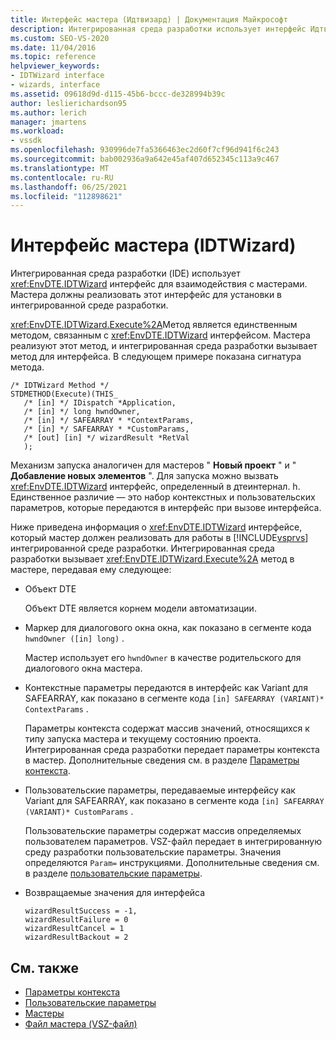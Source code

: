 ```yaml
---
title: Интерфейс мастера (Идтвизард) | Документация Майкрософт
description: Интегрированная среда разработки использует интерфейс Идтвизард для взаимодействия с мастерами. Мастера должны реализовать этот интерфейс для установки в интегрированной среде разработки.
ms.custom: SEO-VS-2020
ms.date: 11/04/2016
ms.topic: reference
helpviewer_keywords:
- IDTWizard interface
- wizards, interface
ms.assetid: 09618d9d-d115-45b6-bccc-de328994b39c
author: leslierichardson95
ms.author: lerich
manager: jmartens
ms.workload:
- vssdk
ms.openlocfilehash: 930996de7fa5366463ec2d60f7cf96d941f6c243
ms.sourcegitcommit: bab002936a9a642e45af407d652345c113a9c467
ms.translationtype: MT
ms.contentlocale: ru-RU
ms.lasthandoff: 06/25/2021
ms.locfileid: "112898621"
---
```

# <a name="wizard-interface-idtwizard"></a>Интерфейс мастера (IDTWizard)
Интегрированная среда разработки (IDE) использует <xref:EnvDTE.IDTWizard> интерфейс для взаимодействия с мастерами. Мастера должны реализовать этот интерфейс для установки в интегрированной среде разработки.

 <xref:EnvDTE.IDTWizard.Execute%2A>Метод является единственным методом, связанным с <xref:EnvDTE.IDTWizard> интерфейсом. Мастера реализуют этот метод, и интегрированная среда разработки вызывает метод для интерфейса. В следующем примере показана сигнатура метода.

```
/* IDTWizard Method */
STDMETHOD(Execute)(THIS_
   /* [in] */ IDispatch *Application,
   /* [in] */ long hwndOwner,
   /* [in] */ SAFEARRAY * *ContextParams,
   /* [in] */ SAFEARRAY * *CustomParams,
   /* [out] [in] */ wizardResult *RetVal
   );
```

 Механизм запуска аналогичен для мастеров " **Новый проект** " и " **Добавление новых элементов** ". Для запуска можно вызвать <xref:EnvDTE.IDTWizard> интерфейс, определенный в дтеинтернал. h. Единственное различие — это набор контекстных и пользовательских параметров, которые передаются в интерфейс при вызове интерфейса.

 Ниже приведена информация о <xref:EnvDTE.IDTWizard> интерфейсе, который мастер должен реализовать для работы в [!INCLUDE[vsprvs](../../code-quality/includes/vsprvs_md.md)] интегрированной среде разработки. Интегрированная среда разработки вызывает <xref:EnvDTE.IDTWizard.Execute%2A> метод в мастере, передавая ему следующее:

- Объект DTE

     Объект DTE является корнем модели автоматизации.

- Маркер для диалогового окна окна, как показано в сегменте кода `hwndOwner ([in] long)` .

     Мастер использует его `hwndOwner` в качестве родительского для диалогового окна мастера.

- Контекстные параметры передаются в интерфейс как Variant для SAFEARRAY, как показано в сегменте кода `[in] SAFEARRAY (VARIANT)* ContextParams` .

     Параметры контекста содержат массив значений, относящихся к типу запуска мастера и текущему состоянию проекта. Интегрированная среда разработки передает параметры контекста в мастер. Дополнительные сведения см. в разделе [Параметры контекста](../../extensibility/internals/context-parameters.md).

- Пользовательские параметры, передаваемые интерфейсу как Variant для SAFEARRAY, как показано в сегменте кода `[in] SAFEARRAY (VARIANT)* CustomParams` .

     Пользовательские параметры содержат массив определяемых пользователем параметров. VSZ-файл передает в интегрированную среду разработки пользовательские параметры. Значения определяются `Param=` инструкциями. Дополнительные сведения см. в разделе [пользовательские параметры](../../extensibility/internals/custom-parameters.md).

- Возвращаемые значения для интерфейса

    ```
    wizardResultSuccess = -1,
    wizardResultFailure = 0
    wizardResultCancel = 1
    wizardResultBackout = 2
    ```

## <a name="see-also"></a>См. также
- [Параметры контекста](../../extensibility/internals/context-parameters.md)
- [Пользовательские параметры](../../extensibility/internals/custom-parameters.md)
- [Мастеры](../../extensibility/internals/wizards.md)
- [Файл мастера (VSZ-файл)](../../extensibility/internals/wizard-dot-vsz-file.md)
